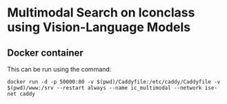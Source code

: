 # Multimodal Search on Iconclass using Vision-Language Models

## Docker container

This can be run using the command:

```shell
docker run -d -p 50000:80 -v $(pwd)/Caddyfile:/etc/caddy/Caddyfile -v $(pwd)/www:/srv --restart always --name ic_multimodal --network ise-net caddy
```
